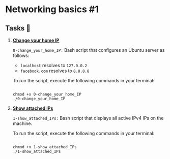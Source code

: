 <h1>Networking basics #1</h1>
    <h2>Tasks 📃</h2>
    <ol>
        <li>
            <strong>
                <a href="https://github.com/NyasimiPhilip/alx-system_engineering-devops/blob/master/0x08-networking_basics_2/0-change_your_home_IP">Change your home IP</a>
            </strong>
            <p><code>0-change_your_home_IP:</code> Bash script that configures an Ubuntu server as follows:</p>
            <ul>
                <li><code>localhost</code> resolves to <code>127.0.0.2</code></li>
                <li><code>facebook.com</code> resolves to <code>8.8.8.8</code></li>
            </ul>
            <p>To run the script, execute the following commands in your terminal:</p>
            <pre><code>
chmod +x 0-change_your_home_IP
./0-change_your_home_IP
</code></pre>
        </li>
        <li>
            <strong>
                <a href="https://github.com/NyasimiPhilip/alx-system_engineering-devops/blob/master/0x08-networking_basics_2/1-show_attached_IPs">Show attached IPs</a>
            </strong>
            <p><code>1-show_attached_IPs:</code> Bash script that displays all active IPv4 IPs on the machine.</p>
            <p>To run the script, execute the following commands in your terminal:</p>
            <pre><code>
chmod +x 1-show_attached_IPs
./1-show_attached_IPs
</code></pre>
        </li>
    </ol>
